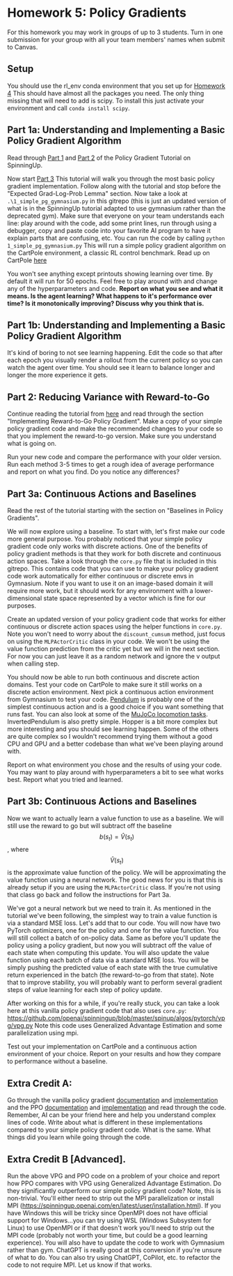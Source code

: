 # Homework 5: Policy Gradients

For this homework you may work in groups of up to 3 students. Turn in one submission for your group with all your team members' names when submit to Canvas.

## Setup
You should use the rl_env conda environment that you set up for [Homework 4](https://github.com/dsbrown1331/q-learning-homework) This should have almost all the packages you need. The only thing missing that will need to add is scipy. To install this just activate your environment and call `conda install scipy`. 

## Part 1a: Understanding and Implementing a Basic Policy Gradient Algorithm
Read through [Part 1](https://spinningup.openai.com/en/latest/spinningup/rl_intro.html) and [Part 2](https://spinningup.openai.com/en/latest/spinningup/rl_intro2.html) of the Policy Gradient Tutorial on SpinningUp.

Now start [Part 3](https://spinningup.openai.com/en/latest/spinningup/rl_intro3.html)
This tutorial will walk you through the most basic policy gradient implementation. Follow along with the tutorial and stop before the "Expected Grad-Log-Prob Lemma" section.
Now take a look at `.\1_simple_pg_gymnasium.py` in this gitrepo (this is just an updated version of what is in the SpinningUp tutorial adapted to use gymnasium rather than the deprecated gym).
Make sure that everyone on your team understands each line: play around with the code, add some print lines, run through using a debugger, copy and paste code into your favorite AI program to have it explain parts that are confusing, etc. 
You can run the code by calling 
`
python 1_simple_pg_gymnasium.py
`
This will run a simple policy gradient algorithm on the CartPole environment, a classic RL control benchmark. Read up on CartPole [here](https://gymnasium.farama.org/environments/classic_control/cart_pole/.)

You won't see anything except printouts showing learning over time. By default it will run for 50 epochs. Feel free to play around with and change any of the hyperparameters and code. **Report on what you see and what it means. Is the agent learning? What happens to it's performance over time? Is it monotonically improving? Discuss why you think that is.**

## Part 1b: Understanding and Implementing a Basic Policy Gradient Algorithm

It's kind of boring to not see learning happening. Edit the code so that after each epoch you visually render a rollout from the current policy so you can watch the agent over time. You should see it learn to balance longer and longer the more experience it gets. 

## Part 2: Reducing Variance with Reward-to-Go

Continue reading the tutorial from [here](https://spinningup.openai.com/en/latest/spinningup/rl_intro3.html#expected-grad-log-prob-lemma)
and read through the section "Implementing Reward-to-Go Policy Gradient". 
Make a copy of your simple policy gradient code and make the recommended changes to your code so that you implement the reward-to-go version. Make sure you understand what is going on.

Run your new code and compare the performance with your older version. Run each method 3-5 times to get a rough idea of average performance and report on what you find. Do you notice any differences? 

## Part 3a: Continuous Actions and Baselines
Read the rest of the tutorial starting with the section on "Baselines in Policy Gradients".

We will now explore using a baseline. To start with, let's first make our code more general purpose. You probably noticed that your simple policy gradient code only works with discrete actions. One of the benefits of policy gradient methods is that they work for both discrete and continuous action spaces. Take a look through the `core.py` file that is included in this gitrepo. This contains code that you can use to make your policy gradient code work automatically for either continuous or discrete envs in Gymnasium. Note if you want to use it on an image-based domain it will require more work, but it should work for any environment with a lower-dimensional state space represented by a vector which is fine for our purposes.

Create an updated version of your policy gradient code that works for either continuous or discrete action spaces using the helper functions in `core.py`. Note you won't need to worry about the `discount_cumsum` method, just focus on using the `MLPActorCritic` class in your code. We won't be using the value function prediction from the critic yet but we will in the next section. For now you can just leave it as a random network and ignore the v output when calling step.

You should now be able to run both continuous and discrete action domains. Test your code on CartPole to make sure it still works on a discrete action environment. Next pick a continuous action environment from Gymnasium to test your code. [Pendulum](https://gymnasium.farama.org/environments/classic_control/pendulum/) is probably one of the simplest continuous action and is a good choice if you want something that runs fast. You can also look at some of the [MuJoCo locomotion tasks](https://gymnasium.farama.org/environments/mujoco/). InvertedPendulum is also pretty simple. Hopper is a bit more complex but more interesting and you should see learning happen. Some of the others are quite complex so I wouldn't recommend trying them without a good CPU and GPU and a better codebase than what we've been playing around with.

Report on what environment you chose and the results of using your code. You may want to play around with hyperparameters a bit to see what works best. Report what you tried and learned.

## Part 3b: Continuous Actions and Baselines

Now we want to actually learn a value function to use as a baseline. We will still use the reward to go but will subtract off the baseline  $$b(s_t) = \hat{V}(s_t)$$, where $$\hat{V}(s_t)$$ is the approximate value function of the policy. We will be approximating the value function using a neural network. The good news for you is that this is already setup if you are using the `MLPActorCritic` class. If you're not using that class go back and follow the instructions for Part 3a. 

We've got a neural network but we need to train it. As mentioned in the tutorial we've been following, the simplest way to train a value function is via a standard MSE loss. Let's add that to our code. You will now have two PyTorch optimizers, one for the policy and one for the value function. You will still collect a batch of on-policy data. Same as before you'll update the policy using a policy gradient, but now you will subtract off the value of each state when computing this update. You will also update the value function using each batch of data via a standard MSE loss. You will be simply pushing the predicted value of each state with the true cumulative return experienced in the batch (the reward-to-go from that state). Note that to improve stability, you will probably want to perform several gradient steps of value learning for each step of policy update.

After working on this for a while, if you're really stuck, you can take a look here at this vanilla policy gradient code that also uses `core.py`: https://github.com/openai/spinningup/blob/master/spinup/algos/pytorch/vpg/vpg.py
Note this code uses Generalized Advantage Estimation and some parallelization using mpi.

Test out your implementation on CartPole and a continuous action environment of your choice. Report on your results and how they compare to performance without a baseline.


## Extra Credit A:

Go through the vanilla policy gradient [documentation](https://spinningup.openai.com/en/latest/algorithms/vpg.html) and [implementation](https://github.com/openai/spinningup/tree/master/spinup/algos/pytorch/vpg) and the PPO [documentation](https://spinningup.openai.com/en/latest/algorithms/ppo.html) and [implementation](https://github.com/openai/spinningup/tree/master/spinup/algos/pytorch/ppo) and read through the code. Remember, AI can be your friend here and help you understand complex lines of code. Write about what is different in these implementations compared to your simple policy gradient code. What is the same. What things did you learn while going through the code.

## Extra Credit B [Advanced].

Run the above VPG and PPO code on a problem of your choice and report how PPO compares with VPG using Generalized Advantage Estimation. Do they significantly outperform our simple policy gradient code? Note, this is non-trivial. You'll either need to strip out the MPI parallelization or install MPI (https://spinningup.openai.com/en/latest/user/installation.html). If you have Windows this will be tricky since OpenMPI does not have official support for Windows...you can try using WSL (Windows Subsystem for Linux) to use OpenMPI or if that doesn't work you'll need to strip out the MPI code (probably not worth your time, but could be a good learning experience). You will also have to update the code to work with Gymnasium rather than gym. ChatGPT is really good at this conversion if you're unsure of what to do. You can also try using ChatGPT, CoPilot, etc. to refactor the code to not require MPI. Let us know if that works.
